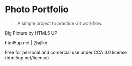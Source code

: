 # Photo Portfolio

> A simple project to practice Git workflow.

Big Picture by HTML5 UP

html5up.net | @ajlkn

Free for personal and comercial use under CCA 3.0 license (html5up.net/license)
